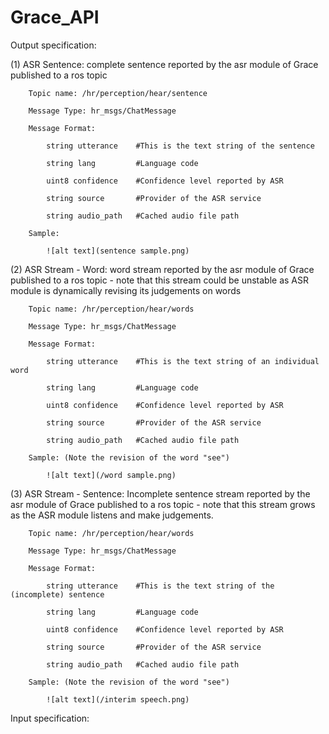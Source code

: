 # Grace_API



Output specification: 

(1) ASR Sentence: complete sentence reported by the asr module of Grace published to a ros topic 

        Topic name: /hr/perception/hear/sentence 

        Message Type: hr_msgs/ChatMessage 

        Message Format: 

            string utterance    #This is the text string of the sentence 

            string lang         #Language code 
        
            uint8 confidence    #Confidence level reported by ASR 

            string source       #Provider of the ASR service 

            string audio_path   #Cached audio file path 

        Sample: 

            ![alt text](sentence sample.png) 


(2) ASR Stream - Word: word stream reported by the asr module of Grace published to a ros topic - note that this stream could be unstable as ASR module is dynamically revising its judgements on words

        Topic name: /hr/perception/hear/words

        Message Type: hr_msgs/ChatMessage

        Message Format:

            string utterance    #This is the text string of an individual word 

            string lang         #Language code

            uint8 confidence    #Confidence level reported by ASR

            string source       #Provider of the ASR service

            string audio_path   #Cached audio file path 

        Sample: (Note the revision of the word "see")

            ![alt text](/word sample.png)



(3) ASR Stream - Sentence: Incomplete sentence stream reported by the asr module of Grace published to a ros topic - note that this stream grows as the ASR module listens and make judgements.

        Topic name: /hr/perception/hear/words

        Message Type: hr_msgs/ChatMessage

        Message Format:

            string utterance    #This is the text string of the (incomplete) sentence 

            string lang         #Language code

            uint8 confidence    #Confidence level reported by ASR

            string source       #Provider of the ASR service

            string audio_path   #Cached audio file path 

        Sample: (Note the revision of the word "see")

            ![alt text](/interim speech.png)















Input specification:














































